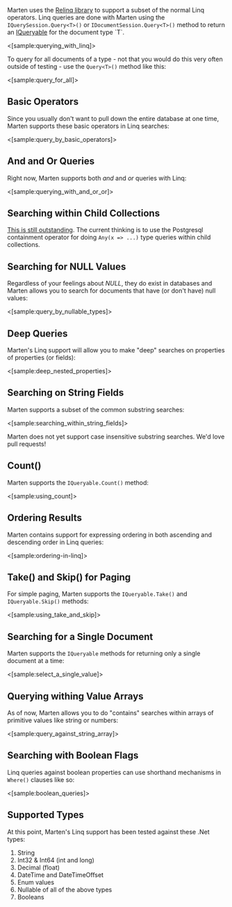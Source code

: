 <!--Title:Querying Documents with Linq-->
<!--Url:linq-->

Marten uses the [Relinq library](https://github.com/re-motion/Relinq) to support a subset of the normal Linq operators. Linq queries are done with
Marten using the `IQuerySession.Query<T>()` or `IDocumentSession.Query<T>()` method to return an [IQueryable](https://msdn.microsoft.com/en-us/library/system.linq.iqueryable(v=vs.100).aspx) for the document type `T`.

<[sample:querying_with_linq]>

To query for all documents of a type - not that you would do this very often outside of testing - use the `Query<T>()` method like this:

<[sample:query_for_all]>


## Basic Operators

Since you usually don't want to pull down the entire database at one time, Marten supports these basic operators in Linq searches:

<[sample:query_by_basic_operators]>

## And and Or Queries

Right now, Marten supports both _and_ and _or_ queries with Linq:

<[sample:querying_with_and_or_or]>

## Searching within Child Collections

[This is still outstanding](https://github.com/JasperFx/Marten/issues/34). The current thinking is to use the Postgresql containment operator for doing
`Any(x => ...)` type queries within child collections.

## Searching for NULL Values

Regardless of your feelings about _NULL_, they do exist in databases and Marten allows you to search for documents that have (or don't have) null values:

<[sample:query_by_nullable_types]>

## Deep Queries

Marten's Linq support will allow you to make "deep" searches on properties of properties (or fields):

<[sample:deep_nested_properties]>

## Searching on String Fields

Marten supports a subset of the common substring searches:

<[sample:searching_within_string_fields]>

Marten does not yet support case insensitive substring searches. We'd love pull requests!

## Count()

Marten supports the `IQueryable.Count()` method:

<[sample:using_count]>

## Ordering Results

Marten contains support for expressing ordering in both ascending and descending order in Linq queries:

<[sample:ordering-in-linq]>


## Take() and Skip() for Paging

For simple paging, Marten supports the `IQueryable.Take()` and `IQueryable.Skip()` methods:

<[sample:using_take_and_skip]>


## Searching for a Single Document

Marten supports the `IQueryable` methods for returning only a single document at a time:

<[sample:select_a_single_value]>


## Querying withing Value Arrays

As of now, Marten allows you to do "contains" searches within arrays of primitive values like string or numbers:

<[sample:query_against_string_array]>

## Searching with Boolean Flags

Linq queries against boolean properties can use shorthand mechanisms in `Where()` clauses like so:

<[sample:boolean_queries]>


## Supported Types

At this point, Marten's Linq support has been tested against these .Net types:

1. String
1. Int32 & Int64 (int and long)
1. Decimal (float)
1. DateTime and DateTimeOffset
1. Enum values
1. Nullable<T> of all of the above types
1. Booleans